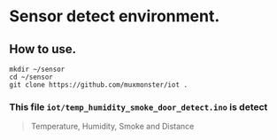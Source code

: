 # Sensor detect environment.
## How to use.
```
mkdir ~/sensor
cd ~/sensor
git clone https://github.com/muxmonster/iot .
```
### This file `iot/temp_humidity_smoke_door_detect.ino` is detect
> Temperature, Humidity, Smoke and Distance
